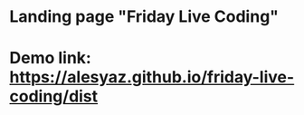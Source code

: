 # Landing page "Friday Live Coding"

# Demo link: https://alesyaz.github.io/friday-live-coding/dist
